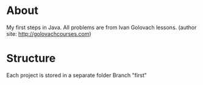 # About
My first steps in Java. All problems are from Ivan Golovach lessons. (author site: http://golovachcourses.com)
# Structure
Each project is stored in a separate folder
Branch "first"
